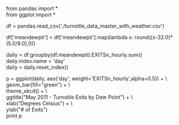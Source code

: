 from pandas import *  
from ggplot import *

df = pandas.read_csv('./turnstile_data_master_with_weather.csv')

df['meandewpti'] = df['meandewpti'].map(lambda x: round((x-32.0)*(5.0/9.0),0))

daily = df.groupby(df.meandewpti).EXITSn_hourly.sum()  
daily.index.name = 'day'  
daily = daily.reset_index()

p = ggplot(daily, aes('day', weight='EXITSn_hourly',alpha=0.5)) + \  
geom_bar(fill="green") + \  
theme_xkcd() + \  
ggtitle("May 2011 - Turnstile Exits by Dew Point") + \  
xlab("Degrees Celsius") + \  
ylab("# of Exits")  
print p  
